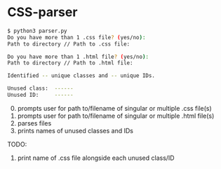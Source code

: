 # CSS-parser

``` bash
$ python3 parser.py
Do you have more than 1 .css file? (yes/no):
Path to directory // Path to .css file:

Do you have more than 1 .html file? (yes/no):
Path to directory // Path to .html file:

Identified -- unique classes and -- unique IDs.

Unused class:  ------
Unused ID:     ------
```

0. prompts user for path to/filename of singular or multiple .css file(s)
1. prompts user for path to/filename of singular or multiple .html file(s)
2. parses files
3. prints names of unused classes and IDs

TODO:
1. print name of .css file alongside each unused class/ID
